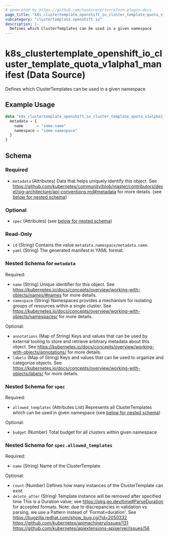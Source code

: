 ```yaml
---
# generated by https://github.com/hashicorp/terraform-plugin-docs
page_title: "k8s_clustertemplate_openshift_io_cluster_template_quota_v1alpha1_manifest Data Source - terraform-provider-k8s"
subcategory: "clustertemplate.openshift.io"
description: |-
  Defines which ClusterTemplates can be used in a given namespace
---
```


# k8s_clustertemplate_openshift_io_cluster_template_quota_v1alpha1_manifest (Data Source)

Defines which ClusterTemplates can be used in a given namespace

## Example Usage

```terraform
data "k8s_clustertemplate_openshift_io_cluster_template_quota_v1alpha1_manifest" "example" {
  metadata = {
    name      = "some-name"
    namespace = "some-namespace"
  }
}
```

<!-- schema generated by tfplugindocs -->
## Schema

### Required

- `metadata` (Attributes) Data that helps uniquely identify this object. See https://github.com/kubernetes/community/blob/master/contributors/devel/sig-architecture/api-conventions.md#metadata for more details. (see [below for nested schema](#nestedatt--metadata))

### Optional

- `spec` (Attributes) (see [below for nested schema](#nestedatt--spec))

### Read-Only

- `id` (String) Contains the value `metadata.namespace/metadata.name`.
- `yaml` (String) The generated manifest in YAML format.

<a id="nestedatt--metadata"></a>
### Nested Schema for `metadata`

Required:

- `name` (String) Unique identifier for this object. See https://kubernetes.io/docs/concepts/overview/working-with-objects/names/#names for more details.
- `namespace` (String) Namespaces provides a mechanism for isolating groups of resources within a single cluster. See https://kubernetes.io/docs/concepts/overview/working-with-objects/namespaces/ for more details.

Optional:

- `annotations` (Map of String) Keys and values that can be used by external tooling to store and retrieve arbitrary metadata about this object. See https://kubernetes.io/docs/concepts/overview/working-with-objects/annotations/ for more details.
- `labels` (Map of String) Keys and values that can be used to organize and categorize objects. See https://kubernetes.io/docs/concepts/overview/working-with-objects/labels/ for more details.


<a id="nestedatt--spec"></a>
### Nested Schema for `spec`

Required:

- `allowed_templates` (Attributes List) Represents all ClusterTemplates which can be used in given namespace (see [below for nested schema](#nestedatt--spec--allowed_templates))

Optional:

- `budget` (Number) Total budget for all clusters within given namespace

<a id="nestedatt--spec--allowed_templates"></a>
### Nested Schema for `spec.allowed_templates`

Required:

- `name` (String) Name of the ClusterTemplate

Optional:

- `count` (Number) Defines how many instances of the ClusterTemplate can exist
- `delete_after` (String) Template instance will be removed after specified time This is a Duration value; see https://pkg.go.dev/time#ParseDuration for accepted formats. Note: due to discrepancies in validation vs parsing, we use a Pattern instead of 'Format=duration'. See https://bugzilla.redhat.com/show_bug.cgi?id=2050332 https://github.com/kubernetes/apimachinery/issues/131 https://github.com/kubernetes/apiextensions-apiserver/issues/56
